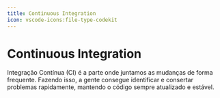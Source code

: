 ```yaml
---
title: Continuous Integration
icon: vscode-icons:file-type-codekit
---
```


# Continuous Integration

Integração Contínua (CI) é a parte onde juntamos as mudanças de forma frequente. Fazendo isso, a gente consegue identificar e consertar problemas rapidamente, mantendo o código sempre atualizado e estável.